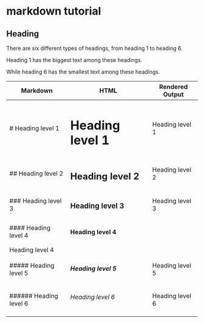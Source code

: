 # markdown tutorial
## Heading 
There are six different types of headings, from heading 1 to heading 6. 

Heading 1 has the biggest text among these headings. 

While heading 6 has the smallest text among these headings.

| Markdown	| HTML | Rendered Output |
| --------- | ---- | --------------- |
| # Heading level 1 |	<h1>Heading level 1</h1> | 	Heading level 1 |
| ## Heading level 2	| <h2>Heading level 2</h2>	| Heading level 2 |
| ### Heading level 3	| <h3>Heading level 3</h3>	| Heading level 3 |
| #### Heading level 4	| <h4>Heading level 4</h4> |
| Heading level 4 |
| ##### Heading level 5	| <h5>Heading level 5</h5> | Heading level 5 |
| ###### Heading level 6 | <h6>Heading level 6</h6>	| Heading level 6 |
